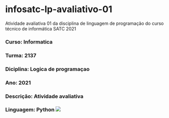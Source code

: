 #  infosatc-lp-avaliativo-01
 Atividade avaliativa 01 da disciplina de linguagem de programação do curso técnico de informática SATC 2021

<h3> Curso: Informatica
<h3> Turma: 2137
<h3> Diciplina: Logica de programaçao
<h3> Ano: 2021
<h3> Descrição: Atividade avaliativa
<h3> Linguagem: Python
<img src="https://www.google.com/url?sa=i&url=https%3A%2F%2Fwww1.satc.edu.br%2Fparcelamento_satc%2F&psig=AOvVaw2wrsfP7I0EWObpPTkkxSjU&ust=1630433745329000&source=images&cd=vfe&ved=0CAsQjRxqFwoTCJCHqI2t2fICFQAAAAAdAAAAABAD">
